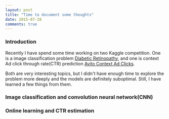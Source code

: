 ```yaml
---
layout: post
title: "Time to document some thoughts"
date: 2015-07-28
comments: true
---
```


### Introduction

Recently I have spend some time working on two Kaggle competition. One is a image classification problem [Diabetic Retinopathy](https://www.kaggle.com/c/diabetic-retinopathy-detection), and one is context Ad click through rate(CTR) prediction [Avito Context Ad Clicks](https://www.kaggle.com/c/avito-context-ad-clicks). 

Both are very interesting topics, but I didn't have enough time to explore the problem more deeply and the models are definitely suboptimal. Still, I have learned a few things from them. 


### Image classification and convolution neural network(CNN)


### Online learning and CTR estimation 